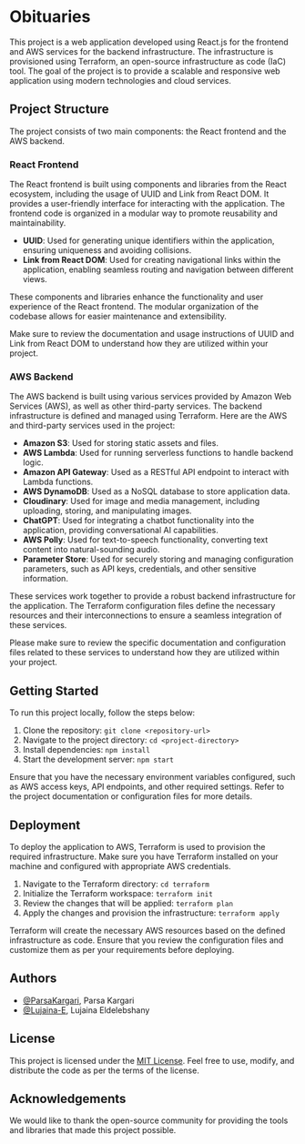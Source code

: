 # Obituaries

This project is a web application developed using React.js for the frontend and AWS services for the backend infrastructure. The infrastructure is provisioned using Terraform, an open-source infrastructure as code (IaC) tool. The goal of the project is to provide a scalable and responsive web application using modern technologies and cloud services.

## Project Structure

The project consists of two main components: the React frontend and the AWS backend.

### React Frontend

The React frontend is built using components and libraries from the React ecosystem, including the usage of UUID and Link from React DOM. It provides a user-friendly interface for interacting with the application. The frontend code is organized in a modular way to promote reusability and maintainability.

- **UUID**: Used for generating unique identifiers within the application, ensuring uniqueness and avoiding collisions.
- **Link from React DOM**: Used for creating navigational links within the application, enabling seamless routing and navigation between different views.

These components and libraries enhance the functionality and user experience of the React frontend. The modular organization of the codebase allows for easier maintenance and extensibility.

Make sure to review the documentation and usage instructions of UUID and Link from React DOM to understand how they are utilized within your project.

### AWS Backend

The AWS backend is built using various services provided by Amazon Web Services (AWS), as well as other third-party services. The backend infrastructure is defined and managed using Terraform. Here are the AWS and third-party services used in the project:

- **Amazon S3**: Used for storing static assets and files.
- **AWS Lambda**: Used for running serverless functions to handle backend logic.
- **Amazon API Gateway**: Used as a RESTful API endpoint to interact with Lambda functions.
- **AWS DynamoDB**: Used as a NoSQL database to store application data.
- **Cloudinary**: Used for image and media management, including uploading, storing, and manipulating images.
- **ChatGPT**: Used for integrating a chatbot functionality into the application, providing conversational AI capabilities.
- **AWS Polly**: Used for text-to-speech functionality, converting text content into natural-sounding audio.
- **Parameter Store**: Used for securely storing and managing configuration parameters, such as API keys, credentials, and other sensitive information.

These services work together to provide a robust backend infrastructure for the application. The Terraform configuration files define the necessary resources and their interconnections to ensure a seamless integration of these services.

Please make sure to review the specific documentation and configuration files related to these services to understand how they are utilized within your project.

## Getting Started

To run this project locally, follow the steps below:

1. Clone the repository: `git clone <repository-url>`
2. Navigate to the project directory: `cd <project-directory>`
3. Install dependencies: `npm install`
4. Start the development server: `npm start`

Ensure that you have the necessary environment variables configured, such as AWS access keys, API endpoints, and other required settings. Refer to the project documentation or configuration files for more details.

## Deployment

To deploy the application to AWS, Terraform is used to provision the required infrastructure. Make sure you have Terraform installed on your machine and configured with appropriate AWS credentials.

1. Navigate to the Terraform directory: `cd terraform`
2. Initialize the Terraform workspace: `terraform init`
3. Review the changes that will be applied: `terraform plan`
4. Apply the changes and provision the infrastructure: `terraform apply`

Terraform will create the necessary AWS resources based on the defined infrastructure as code. Ensure that you review the configuration files and customize them as per your requirements before deploying.

## Authors

- [@ParsaKargari](https://github.com/ParsaKargari), Parsa Kargari
- [@Lujaina-E](https://github.com/Lujaina-E), Lujaina Eldelebshany

## License

This project is licensed under the [MIT License](LICENSE). Feel free to use, modify, and distribute the code as per the terms of the license.

## Acknowledgements

We would like to thank the open-source community for providing the tools and libraries that made this project possible.
